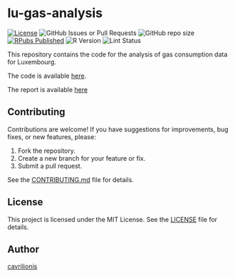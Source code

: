# lu-gas-analysis

[![License](https://img.shields.io/badge/license-MIT-blue.svg)](LICENSE)
![GitHub Issues or Pull Requests](https://img.shields.io/github/issues/cavrilionis/lu-gas-analysis?color=blue&logo=GitHub)
![GitHub repo size](https://img.shields.io/github/repo-size/cavrilionis/lu-gas-analysis?logo=GitHub)
[![RPubs Published](https://img.shields.io/badge/RPubs-Published-blue)](https://rpubs.com/avrilionis/lu-gas-analysis)
![R Version](https://img.shields.io/badge/R-4.2.3-blue?logo=R)
![Lint Status](https://img.shields.io/badge/lint-passing-brightgreen)

This repository contains the code for the analysis of gas consumption data for Luxembourg.

The code is available [here](./R/).

The report is available [here](https://rpubs.com/avrilionis/lu-gas-analysis)

## Contributing

Contributions are welcome! If you have suggestions for improvements, bug fixes, or new features, please:

1.  Fork the repository.
2.  Create a new branch for your feature or fix.
3.  Submit a pull request.

See the [CONTRIBUTING.md](CONTRIBUTING.md) file for details.

## License

This project is licensed under the MIT License. See the [LICENSE](LICENSE) file for details.

## Author

[cavrilionis](https://github.com/cavrilionis)
